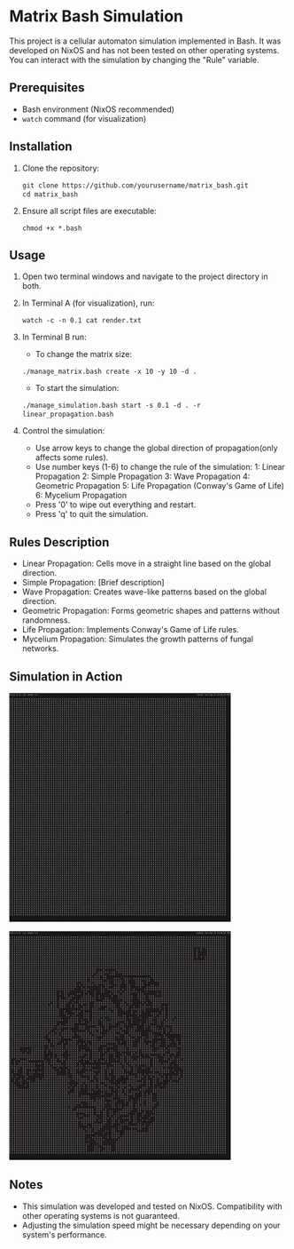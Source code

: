# Matrix Bash Simulation

This project is a cellular automaton simulation implemented in Bash. It was developed on NixOS and has not been tested on other operating systems.
You can interact with the simulation by changing the "Rule" variable. 

## Prerequisites

- Bash environment (NixOS recommended)
- `watch` command (for visualization)

## Installation

1. Clone the repository:
   ```
   git clone https://github.com/yourusername/matrix_bash.git
   cd matrix_bash
   ```

2. Ensure all script files are executable:
   ```
   chmod +x *.bash
   ```

## Usage

1. Open two terminal windows and navigate to the project directory in both.

2. In Terminal A (for visualization), run:

   ```
   watch -c -n 0.1 cat render.txt
   ```

3. In Terminal B run:

   - To change the matrix size:

   ```
   ./manage_matrix.bash create -x 10 -y 10 -d . 
   ```

   - To start the simulation:

   ```
   ./manage_simulation.bash start -s 0.1 -d . -r linear_propagation.bash
   ```

4. Control the simulation:
   - Use arrow keys to change the global direction of propagation(only affects some rules).
   - Use number keys (1-6) to change the rule of the simulation:
     1: Linear Propagation
     2: Simple Propagation
     3: Wave Propagation
     4: Geometric Propagation
     5: Life Propagation (Conway's Game of Life)
     6: Mycelium Propagation
   - Press '0' to wipe out everything and restart.
   - Press 'q' to quit the simulation.

## Rules Description

- Linear Propagation: Cells move in a straight line based on the global direction.
- Simple Propagation: [Brief description]
- Wave Propagation: Creates wave-like patterns based on the global direction.
- Geometric Propagation: Forms geometric shapes and patterns without randomness.
- Life Propagation: Implements Conway's Game of Life rules.
- Mycelium Propagation: Simulates the growth patterns of fungal networks.

## Simulation in Action

![Matrix Bash Simulation - Initial](segment_A_optimized.gif)

![Matrix Bash Simulation - Final](segment_B_optimized.gif)

## Notes

- This simulation was developed and tested on NixOS. Compatibility with other operating systems is not guaranteed.
- Adjusting the simulation speed might be necessary depending on your system's performance.


